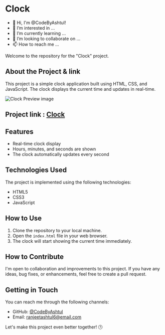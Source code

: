 # Clock
- 👋 Hi, I'm @CodeByAshtul!
- 👀 I’m interested in ...
- 🌱 I’m currently learning ...
- 💞️ I’m looking to collaborate on ...
- 📫 How to reach me ...

Welcome to the repository for the "Clock" project.

## About the Project & link

This project is a simple clock application built using HTML, CSS, and JavaScript. The clock displays the current time and updates in real-time.

![Clock Preview image](https://github.com/CodeByAshtul/Clock/assets/132897582/fb2525b3-24b1-43ff-9219-23fa84a25803)

## Project link : [Clock](https://codebyashtul.github.io/Clock/)

## Features

- Real-time clock display
- Hours, minutes, and seconds are shown
- The clock automatically updates every second

## Technologies Used

The project is implemented using the following technologies:

- HTML5
- CSS3
- JavaScript

## How to Use

1. Clone the repository to your local machine.
2. Open the `index.html` file in your web browser.
3. The clock will start showing the current time immediately.

## How to Contribute

I'm open to collaboration and improvements to this project. If you have any ideas, bug fixes, or enhancements, feel free to create a pull request.

## Getting in Touch

You can reach me through the following channels:

- GitHub: [@CodeByAshtul](https://github.com/CodeByAshtul)
- Email: [ranjeetashtul6@email.com](mailto:ranjeetashtul6@email.com)

Let's make this project even better together! 🕒
<!---
CodeByAshtul/CodeByAshtul is a ✨ special ✨ repository because its `README.md` (this file) appears on your GitHub profile.
You can click the Preview link to take a look at your changes.
--->
